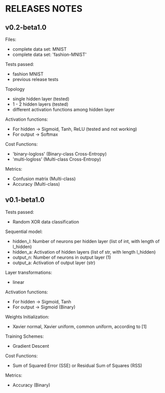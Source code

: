 # RELEASES NOTES

## v0.2-beta1.0

Files:
- complete data set: MNIST
- complete data set: 'fashion-MNIST'

Tests passed:
- fashion MNIST
- previous release tests

Topology
- single hidden layer (tested)
- 1 - 2 hidden layers (tested)
- different activation functions among hidden layer

Activation functions:
- For hidden -> Sigmoid, Tanh, ReLU (tested and not working)
- For output -> Softmax

Cost Functions: 
- 'binary-logloss' (Binary-class Cross-Entropy)
- 'multi-logloss' (Multi-class Cross-Entropy)

Metrics:
- Confusion matrix (Multi-class)
- Accuracy (Multi-class)

## v0.1-beta1.0

Tests passed: 
- Random XOR data classification

Sequential model:
- hidden_l: Number of neurons per hidden layer (list of int, with length of l_hidden)
- hidden_a: Activation of hidden layers (list of str, with length l_hidden)   
- output_n: Number of neurons in output layer (1)
- output_a: Activation of output layer (str)

Layer transformations:
- linear

Activation functions:
- For hidden -> Sigmoid, Tanh
- For output -> Sigmoid (Binary)

Weights Initialization:
- Xavier normal, Xavier uniform, common uniform, according to [1]
 
Training Schemes:
- Gradient Descent

Cost Functions: 
- Sum of Squared Error (SSE) or Residual Sum of Squares (RSS)

Metrics:
- Accuracy (Binary)

